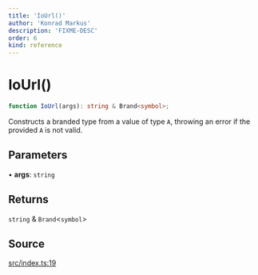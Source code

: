 ```yaml
---
title: 'IoUrl()'
author: 'Konrad Markus'
description: 'FIXME-DESC'
order: 6
kind: reference
---
```


# IoUrl()

```ts
function IoUrl(args): string & Brand<symbol>;
```

Constructs a branded type from a value of type `A`, throwing an error if
the provided `A` is not valid.

## Parameters

• **args**: `string`

## Returns

`string` & `Brand`\<`symbol`\>

## Source

[src/index.ts:19](https://github.com/konkerdotdev/tiny-filesystem-fp/blob/900743fd8cf49d9e7c3831c08b0b3c0dd3e06fb2/src/index.ts#L19)

